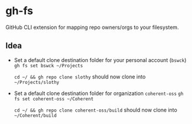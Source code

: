 # gh-fs
GitHub CLI extension for mapping repo owners/orgs to your filesystem.

## Idea

* Set a default clone destination folder for your personal account (`bswck`)
  `gh fs set bswck ~/Projects`

  `cd ~/ && gh repo clone slothy` should now clone into `~/Projects/slothy`

* Set a default clone destination folder for organization `coherent-oss`
  `gh fs set coherent-oss ~/Coherent`

  `cd ~/ && gh repo clone coherent-oss/build` should now clone into `~/Coherent/build`

